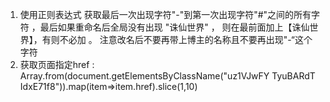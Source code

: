
1. 使用正则表达式  获取最后一次出现字符"-"到第一次出现字符"#"之间的所有字符 ，最后如果重命名后全局没有出现  "诛仙世界" ， 则在最前面加上【诛仙世界】，有则不必加  。   注意改名后不要再带上博主的名称且不要再出现"-“这个字符
2. 获取页面指定href : Array.from(document.getElementsByClassName("uz1VJwFY TyuBARdT IdxE71f8")).map(item=>item.href).slice(1,10)
